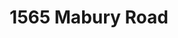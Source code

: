 ---
title: 1565 Mabury Road
address: 1565 Mabury Rd, San Jose, CA 95133
developer: Affirmed Housing
municipality: San Jose
units: 195
phase: Approved
permits:
    MP23-006:
        status: Permit Prepared
        initial_date: 2023-09-21
        final_date: 2025-01-15
        apn: [25417113]
        address: 1565 Mabury Rd, San Jose, CA 95133
        description: SB 35 Ministerial Permit to allow the construction of a 10-story, 100 percent affordable housing development consisting of 195 units, including 2 manager units, on a 0.79-gross-acre site located in the Berryessa BART Urban Village. The project includes 8 covered parking spaces on the ground floor, and five State Density Bonus waivers from various development standards.
        names: Rob Wilkins and Shashank Agrawal w/ Affirmed Housing Group;
    PRE22-207:
        status: Complete
        initial_date: 2022-12-06
        final_date: 2023-01-11
        apn: [25417113]
        address: 1565 Mabury Rd, San Jose, CA 95133
        description: Focused Preliminary Review to develop a 10-stoy 195-unit affordable multi-family residential development utilizing SB 35 and AB1763 for families with 30%-60% AMI levels on an approximately 0.94 gross acre site next to the Berryessa BART station
        names: Rob Wilkins w/ Affirmed Housing Group;
geometry: [37.36537690832896, -121.8727423534278]
published: True
---